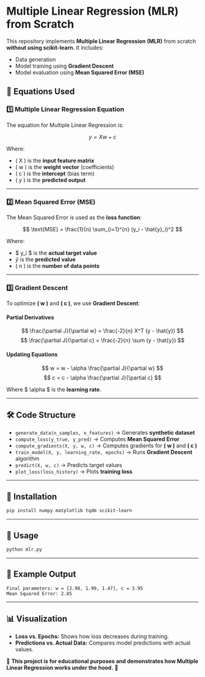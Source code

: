 # Multiple Linear Regression (MLR) from Scratch

This repository implements **Multiple Linear Regression (MLR)** from scratch **without using scikit-learn**. It includes:
- Data generation
- Model training using **Gradient Descent**
- Model evaluation using **Mean Squared Error (MSE)**

## 📌 Equations Used

### 1️⃣ Multiple Linear Regression Equation
The equation for Multiple Linear Regression is:

$$ y = Xw + c $$

Where:
- \( X \) is the **input feature matrix**
- \( w \) is the **weight vector** (coefficients)
- \( c \) is the **intercept** (bias term)
- \( y \) is the **predicted output**

---
### 2️⃣ Mean Squared Error (MSE)
The Mean Squared Error is used as the **loss function**:

$$ \text{MSE} = \frac{1}{n} \sum_{i=1}^{n} (y_i - \hat{y}_i)^2 $$

Where:
- $ y_i $ is the **actual target value**
- $\hat{y}$ is the **predicted value**
- \( n \) is the **number of data points**

---
### 3️⃣ Gradient Descent
To optimize **\( w \)** and **\( c \)**, we use **Gradient Descent**:

#### **Partial Derivatives**
$$ \frac{\partial J}{\partial w} = \frac{-2}{n} X^T (y - \hat{y}) $$
$$ \frac{\partial J}{\partial c} = \frac{-2}{n} \sum (y - \hat{y}) $$

#### **Updating Equations**
$$ w = w - \alpha \frac{\partial J}{\partial w} $$
$$ c = c - \alpha \frac{\partial J}{\partial c} $$

Where  $ \alpha $  is the **learning rate**.

---
## 🛠 Code Structure

- `generate_data(n_samples, n_features)` → Generates **synthetic dataset**
- `compute_loss(y_true, y_pred)` → Computes **Mean Squared Error**
- `compute_gradients(X, y, w, c)` → Computes gradients for **\( w \)** and **\( c \)**
- `train_model(X, y, learning_rate, epochs)` → Runs **Gradient Descent** algorithm
- `predict(X, w, c)` → Predicts target values
- `plot_loss(loss_history)` → Plots **training loss**

---
## 🔧 Installation
```sh
pip install numpy matplotlib tqdm scikit-learn
```

---
## 🚀 Usage
```sh
python mlr.py
```

---
## 🎯 Example Output
```
Final parameters: w = [2.98, 1.99, 1.47], c = 3.95
Mean Squared Error: 2.85
```

---
## 📊 Visualization
- **Loss vs. Epochs:** Shows how loss decreases during training.
- **Predictions vs. Actual Data:** Compares model predictions with actual values.

📌 **This project is for educational purposes and demonstrates how Multiple Linear Regression works under the hood.** 🚀

